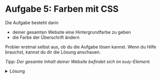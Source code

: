 # Aufgabe 5: Farben mit CSS

Die Aufgabe besteht darin

- deiner gesamten Website eine Hintergrundfarbe zu geben
- die Farbe der Überschrift ändern

Probier erstmal selbst aus, ob du die Aufgabe lösen kannst. Wenn du Hilfe brauchst, kannst du dir die Lösung anschauen.

_Tipp: Der gesamte Inhalt deiner Website befindet sich im `body`-Element._

<details>
  <summary>Lösung</summary>

```css
body {
  background-color: blue;
}

h1 {
  color: red;
}
```

</details>
